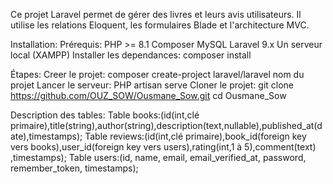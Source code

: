 Ce projet Laravel permet de gérer des livres et leurs avis utilisateurs. Il utilise les relations Eloquent, les formulaires Blade et l'architecture MVC.

Installation:
Prérequis:
PHP >= 8.1
Composer
MySQL
Laravel 9.x
Un serveur local (XAMPP)
Installer les dependances:
composer install

Étapes:
Creer le projet:
composer create-project laravel/laravel nom du projet
Lancer le serveur:
PHP artisan serve
Cloner le projet:
git clone https://github.com/OUZ_SOW/Ousmane_Sow.git
cd Ousmane_Sow

Description des tables:
Table books:(id(int,clé primaire),title(string),author(string),description(text,nullable),published_at(date),timestamps);
Table reviews:(id(int,clé primaire),book_id(foreign key vers books),user_id(foreign key vers users),rating(int,1 à 5),comment(text)
,timestamps);
Table users:(id, name, email, email_verified_at, password, remember_token, timestamps);

